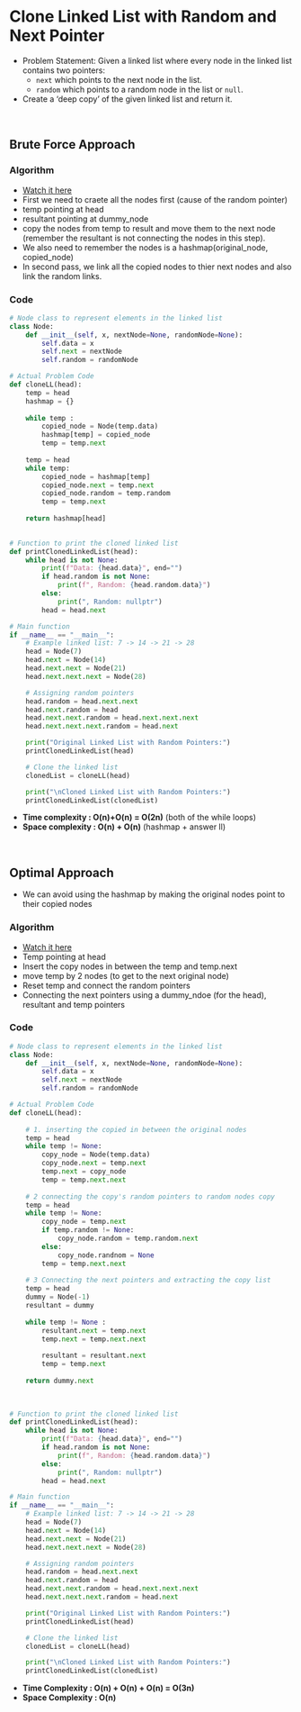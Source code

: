# Clone Linked List with Random and Next Pointer

- Problem Statement: Given a linked list where every node in the linked list contains two pointers:
    - `next` which points to the next node in the list.
    - `random` which points to a random node in the list or `null`.
- Create a ‘deep copy’ of the given linked list and return it. 

<br>

## Brute Force Approach 

### Algorithm

- [Watch it here](https://youtu.be/q570bKdrnlw?si=2yVsZt6El3DsYxmB&t=99)
- First we need to craete all the nodes first (cause of the random pointer)
- temp pointing at head
- resultant pointing at dummy_node
- copy the nodes from temp to result and move them to the next node (remember the resultant is not connecting the nodes in this step).
- We also need to remember the nodes is a hashmap(original_node, copied_node)
- In second pass, we link all the copied nodes to thier next nodes and also link the random links.

### Code 

```python
# Node class to represent elements in the linked list
class Node:
    def __init__(self, x, nextNode=None, randomNode=None):
        self.data = x
        self.next = nextNode
        self.random = randomNode

# Actual Problem Code 
def cloneLL(head):
    temp = head
    hashmap = {}
    
    while temp :
        copied_node = Node(temp.data)
        hashmap[temp] = copied_node
        temp = temp.next
    
    temp = head 
    while temp:
        copied_node = hashmap[temp]
        copied_node.next = temp.next
        copied_node.random = temp.random
        temp = temp.next
    
    return hashmap[head]
        

# Function to print the cloned linked list
def printClonedLinkedList(head):
    while head is not None:
        print(f"Data: {head.data}", end="")
        if head.random is not None:
            print(f", Random: {head.random.data}")
        else:
            print(", Random: nullptr")
        head = head.next

# Main function
if __name__ == "__main__":
    # Example linked list: 7 -> 14 -> 21 -> 28
    head = Node(7)
    head.next = Node(14)
    head.next.next = Node(21)
    head.next.next.next = Node(28)

    # Assigning random pointers
    head.random = head.next.next
    head.next.random = head
    head.next.next.random = head.next.next.next
    head.next.next.next.random = head.next

    print("Original Linked List with Random Pointers:")
    printClonedLinkedList(head)

    # Clone the linked list
    clonedList = cloneLL(head)

    print("\nCloned Linked List with Random Pointers:")
    printClonedLinkedList(clonedList)
```

- **Time complexity : O(n)+O(n) = O(2n)** (both of the while loops)
- **Space complexity : O(n) + O(n)** (hashmap + answer ll)

<br>

## Optimal Approach 

- We can avoid using the hashmap by making the original nodes point to their copied nodes

### Algorithm

- [Watch it here](https://youtu.be/q570bKdrnlw?si=NDqdI95X1nbc-1SV&t=772)
- Temp pointing at head
- Insert the copy nodes in between the temp and temp.next
- move temp by 2 nodes (to get to the next original node)
- Reset temp and connect the random pointers 
- Connecting the next pointers using a dummy_ndoe (for the head), resultant and temp pointers

### Code 

```python
# Node class to represent elements in the linked list
class Node:
    def __init__(self, x, nextNode=None, randomNode=None):
        self.data = x
        self.next = nextNode
        self.random = randomNode

# Actual Problem Code 
def cloneLL(head):
    
    # 1. inserting the copied in between the original nodes
    temp = head
    while temp != None: 
        copy_node = Node(temp.data)
        copy_node.next = temp.next
        temp.next = copy_node
        temp = temp.next.next
    
    # 2 connecting the copy's random pointers to random nodes copy
    temp = head
    while temp != None:
        copy_node = temp.next
        if temp.random != None:
            copy_node.random = temp.random.next
        else:
            copy_node.randnom = None
        temp = temp.next.next
    
    # 3 Connecting the next pointers and extracting the copy list 
    temp = head
    dummy = Node(-1)
    resultant = dummy
    
    while temp != None :
        resultant.next = temp.next
        temp.next = temp.next.next
        
        resultant = resultant.next
        temp = temp.next
    
    return dummy.next
        
        

# Function to print the cloned linked list
def printClonedLinkedList(head):
    while head is not None:
        print(f"Data: {head.data}", end="")
        if head.random is not None:
            print(f", Random: {head.random.data}")
        else:
            print(", Random: nullptr")
        head = head.next

# Main function
if __name__ == "__main__":
    # Example linked list: 7 -> 14 -> 21 -> 28
    head = Node(7)
    head.next = Node(14)
    head.next.next = Node(21)
    head.next.next.next = Node(28)

    # Assigning random pointers
    head.random = head.next.next
    head.next.random = head
    head.next.next.random = head.next.next.next
    head.next.next.next.random = head.next

    print("Original Linked List with Random Pointers:")
    printClonedLinkedList(head)

    # Clone the linked list
    clonedList = cloneLL(head)

    print("\nCloned Linked List with Random Pointers:")
    printClonedLinkedList(clonedList)
```

- **Time Complexity : O(n) + O(n) + O(n) = O(3n)**
- **Space Complexity : O(n)**